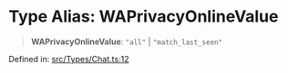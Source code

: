 # Type Alias: WAPrivacyOnlineValue

> **WAPrivacyOnlineValue**: `"all"` \| `"match_last_seen"`

Defined in: [src/Types/Chat.ts:12](https://github.com/Fokusdotid/bail/blob/cf6cc85134e12081bc635cea02cc0eee74033a81/src/Types/Chat.ts#L12)
